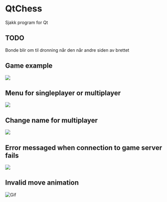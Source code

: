 # QtChess
Sjakk program for Qt
## TODO
Bonde blir om til dronning når den når andre siden av brettet<br>
## Game example
![](https://tarves.no/gif/chessCheckmate.PNG)
## Menu for singleplayer or multiplayer
![](https://tarves.no/gif/chessMulti.PNG)
## Change name for multiplayer
![](https://tarves.no/gif/chessName.PNG)
## Error messaged when connection to game server fails
![](https://tarves.no/gif/chessFailed.PNG)
## Invalid move animation
![Gif](https://tarves.no/gif/chess.gif)
